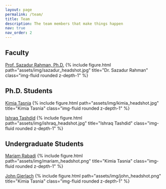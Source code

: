 ```yaml
---
layout: page
permalink: /team/
title: Team
description: The team members that make things happen
nav: true
nav_order: 2
---
```

## Faculty
<a href='https://www.linkedin.com/in/sazadur/'>Prof. Sazadur Rahman, Ph.D.</a>
{% include figure.html path="assets/img/sazadur_headshot.jpg" title="Dr. Sazadur Rahman" class="img-fluid rounded z-depth-1" %}

## Ph.D. Students

<a href='https://www.linkedin.com/in/kimia-tasnia-753b911a3/'>Kimia Tasnia</a>
{% include figure.html path="assets/img/kimia_headshot.jpg" title="Kimia Tasnia" class="img-fluid rounded z-depth-1" %}

<a href='https://www.linkedin.com/in/ishraq-tashdid-7051b8194/'>Ishraq Tashdid</a>
{% include figure.html path="assets/img/ishraq_headshot.jpg" title="Ishraq Tashdid" class="img-fluid rounded z-depth-1" %}

## Undergraduate Students

<a href='https://www.linkedin.com/in/mariam-rabadi-b2056821b/'>Mariam Rabadi</a>
{% include figure.html path="assets/img/mariam_headshot.png" title="Kimia Tasnia" class="img-fluid rounded z-depth-1" %}

<a href='https://www.linkedin.com/in/john-gierlach/'>John Gierlach</a>
{% include figure.html path="assets/img/john_headshot.png" title="Kimia Tasnia" class="img-fluid rounded z-depth-1" %}
